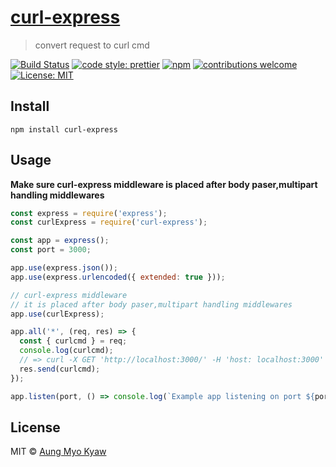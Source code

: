 # [curl-express][curl-express]

> convert request to curl cmd

[![Build Status][travis]][travis-url]
[![code style: prettier][prettier]][prettier-url]
[![npm][npm-download]][npm-dl-url]
[![contributions welcome][contri]][contri-url]
[![License: MIT][license]][license-url]

## Install

```shell
npm install curl-express
```

## Usage

**Make sure curl-express middleware is placed after body paser,multipart handling middlewares**

```javascript
const express = require('express');
const curlExpress = require('curl-express');

const app = express();
const port = 3000;

app.use(express.json());
app.use(express.urlencoded({ extended: true }));

// curl-express middleware
// it is placed after body paser,multipart handling middlewares
app.use(curlExpress);

app.all('*', (req, res) => {
  const { curlcmd } = req;
  console.log(curlcmd);
  // => curl -X GET 'http://localhost:3000/' -H 'host: localhost:3000' -H 'connection: keep-alive' -H 'upgrade-insecure-requests: 1' -H 'user-agent: Mozilla/5.0 (Macintosh; Intel Mac OS X 10_14_0) AppleWebKit/537.36 (KHTML, like Gecko) Chrome/76.0.3809.100 Safari/537.36' -H 'sec-fetch-mode: navigate' -H 'sec-fetch-user: ?1' -H 'dnt: 1' -H 'accept: text/html,application/xhtml+xml,application/xml;q=0.9,image/webp,image/apng,*/*;q=0.8,application/signed-exchange;v=b3' -H 'sec-fetch-site: none' -H 'accept-encoding: gzip, deflate, br' -H 'accept-language: my,en-US;q=0.9,en;q=0.8' -H 'cookie: test=test' -H 'if-none-match: W/"c-Lve95gjOVATpfV8EL5X4nxwjKHE"' -d '{}'
  res.send(curlcmd);
});

app.listen(port, () => console.log(`Example app listening on port ${port}!`));
```

## License

MIT © [Aung Myo Kyaw](https://github.com/AungMyoKyaw)

[curl-express]: https://github.com/AungMyoKyaw/curl-express
[contri]: https://img.shields.io/badge/contributions-welcome-brightgreen.svg?style=flat-square
[contri-url]: https://github.com/AungMyoKyaw/curl-express/issues
[travis]: https://img.shields.io/travis/AungMyoKyaw/curl-express/master.svg?style=flat-square
[travis-url]: https://travis-ci.org/AungMyoKyaw/curl-express
[npm-download]: https://img.shields.io/npm/dt/curl-express.svg?style=flat-square
[npm-dl-url]: https://www.npmjs.com/package/curl-express
[license]: https://img.shields.io/badge/License-MIT-brightgreen.svg?style=flat-square
[license-url]: https://opensource.org/licenses/MIT
[prettier]: https://img.shields.io/badge/code_style-prettier-ff69b4.svg?style=flat-square
[prettier-url]: https://github.com/prettier/prettier
